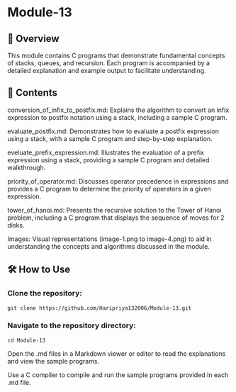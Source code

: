 # Module-13
## 📘 Overview
This module contains C programs that demonstrate fundamental concepts of stacks, queues, and recursion. Each program is accompanied by a detailed explanation and example output to facilitate understanding.

## 📂 Contents
conversion_of_infix_to_postfix.md: Explains the algorithm to convert an infix expression to postfix notation using a stack, including a sample C program.

evaluate_postfix.md: Demonstrates how to evaluate a postfix expression using a stack, with a sample C program and step-by-step explanation.

eveluate_prefix_expression.md: Illustrates the evaluation of a prefix expression using a stack, providing a sample C program and detailed walkthrough.

priority_of_operator.md: Discusses operator precedence in expressions and provides a C program to determine the priority of operators in a given expression.

tower_of_hanoi.md: Presents the recursive solution to the Tower of Hanoi problem, including a C program that displays the sequence of moves for 2 disks.

Images: Visual representations (image-1.png to image-4.png) to aid in understanding the concepts and algorithms discussed in the module.

## 🛠️ How to Use
### Clone the repository:

```
git clone https://github.com/Haripriya132006/Module-13.git
```
### Navigate to the repository directory:

```
cd Module-13
```
Open the .md files in a Markdown viewer or editor to read the explanations and view the sample programs.

Use a C compiler to compile and run the sample programs provided in each .md file.

